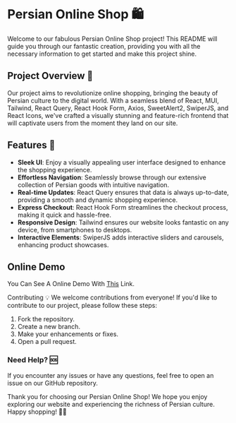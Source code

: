 # Persian Online Shop 🛍️

Welcome to our fabulous Persian Online Shop project! This README will guide you through our fantastic creation, providing you with all the necessary information to get started and make this project shine.

## Project Overview 🌟

Our project aims to revolutionize online shopping, bringing the beauty of Persian culture to the digital world. With a seamless blend of React, MUI, Tailwind, React Query, React Hook Form, Axios, SweetAlert2, SwiperJS, and React Icons, we've crafted a visually stunning and feature-rich frontend that will captivate users from the moment they land on our site.

## Features 🚀

- **Sleek UI**: Enjoy a visually appealing user interface designed to enhance the shopping experience.
- **Effortless Navigation**: Seamlessly browse through our extensive collection of Persian goods with intuitive navigation.
- **Real-time Updates**: React Query ensures that data is always up-to-date, providing a smooth and dynamic shopping experience.
- **Express Checkout**: React Hook Form streamlines the checkout process, making it quick and hassle-free.
- **Responsive Design**: Tailwind ensures our website looks fantastic on any device, from smartphones to desktops.
- **Interactive Elements**: SwiperJS adds interactive sliders and carousels, enhancing product showcases.

## Online Demo

You Can See A Online Demo With <a href="https://timche.liara.run">This</a> Link.

Contributing 💡
We welcome contributions from everyone! If you'd like to contribute to our project, please follow these steps:

1. Fork the repository.
2. Create a new branch.
3. Make your enhancements or fixes.
4. Open a pull request.

### Need Help? 🆘

If you encounter any issues or have any questions, feel free to open an issue on our GitHub repository.

Thank you for choosing our Persian Online Shop! We hope you enjoy exploring our website and experiencing the richness of Persian culture. Happy shopping! 🌟🛒
